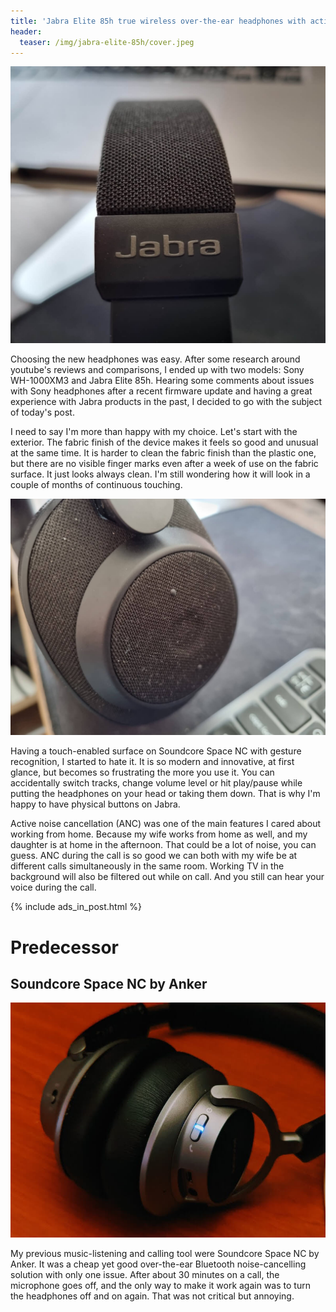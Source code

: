 ```yaml
---
title: 'Jabra Elite 85h true wireless over-the-ear headphones with active noise cancelling'
header:
  teaser: /img/jabra-elite-85h/cover.jpeg
---
```


![image](/img/jabra-elite-85h/001.jpeg)

Choosing the new headphones was easy. After some research around youtube's reviews and comparisons, I ended up with two models: Sony WH-1000XM3 and Jabra Elite 85h. Hearing some comments about issues with Sony headphones after a recent firmware update and having a great experience with Jabra products in the past, I decided to go with the subject of today's post.

I need to say I'm more than happy with my choice. Let's start with the exterior. The fabric finish of the device makes it feels so good and unusual at the same time. It is harder to clean the fabric finish than the plastic one, but there are no visible finger marks even after a week of use on the fabric surface. It just looks always clean. I'm still wondering how it will look in a couple of months of continuous touching.

![image](/img/jabra-elite-85h/002.jpeg)

Having a touch-enabled surface on Soundcore Space NC with gesture recognition, I started to hate it. It is so modern and innovative, at first glance, but becomes so frustrating the more you use it. You can accidentally switch tracks, change volume level or hit play/pause while putting the headphones on your head or taking them down. That is why I'm happy to have physical buttons on Jabra.

Active noise cancellation (ANC) was one of the main features I cared about working from home. Because my wife works from home as well, and my daughter is at home in the afternoon. That could be a lot of noise, you can guess. ANC during the call is so good we can both with my wife be at different calls simultaneously in the same room. Working TV in the background will also be filtered out while on call. And you still can hear your voice during the call.

{% include ads_in_post.html %}

# Predecessor

## Soundcore Space NC by Anker

![image](/img/jabra-elite-85h/space_nc.jpeg)

My previous music-listening and calling tool were Soundcore Space NC by Anker. It was a cheap yet good over-the-ear Bluetooth noise-cancelling solution with only one issue. After about 30 minutes on a call, the microphone goes off, and the only way to make it work again was to turn the headphones off and on again. That was not critical but annoying.

